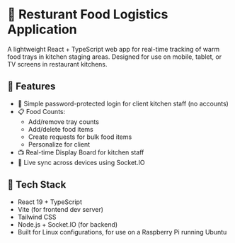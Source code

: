 # 🥘 Resturant Food Logistics Application

A lightweight React + TypeScript web app for real-time tracking of warm food trays in kitchen staging areas. Designed for use on mobile, tablet, or TV screens in restaurant kitchens.

## 🚀 Features

- 🔐 Simple password-protected login for client kitchen staff (no accounts)
- 📋 Food Counts:
  - Add/remove tray counts
  - Add/delete food items
  - Create requests for bulk food items
  - Personalize for client
- 📺 Real-time Display Board for kitchen staff
- 🔄 Live sync across devices using Socket.IO

## 🧰 Tech Stack

- React 19 + TypeScript
- Vite (for frontend dev server)
- Tailwind CSS
- Node.js + Socket.IO (for backend)
- Built for Linux configurations, for use on a Raspberry Pi running Ubuntu

